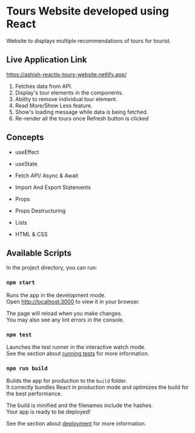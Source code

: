 # Tours Website developed using React

Website to displays multiple recommendations of tours for tourist. 

## Live Application Link

https://ashish-reactjs-tours-website.netlify.app/

1. Fetches data from API. 
2. Display's tour elements in the components. 
3. Ability to remove individual tour element. 
4. Read More/Show Less feature.
5. Show's loading message while data is being fetched.
6. Re-render all the tours once Refresh button is clicked

## Concepts 

- useEffect

- useState 

- Fetch API/ Async & Await

- Import And Export Statements

- Props 

- Props Destructuring 

- Lists

- HTML & CSS

## Available Scripts

In the project directory, you can run:

### `npm start`

Runs the app in the development mode.\
Open [http://localhost:3000](http://localhost:3000) to view it in your browser.

The page will reload when you make changes.\
You may also see any lint errors in the console.

### `npm test`

Launches the test runner in the interactive watch mode.\
See the section about [running tests](https://facebook.github.io/create-react-app/docs/running-tests) for more information.

### `npm run build`

Builds the app for production to the `build` folder.\
It correctly bundles React in production mode and optimizes the build for the best performance.

The build is minified and the filenames include the hashes.\
Your app is ready to be deployed!

See the section about [deployment](https://facebook.github.io/create-react-app/docs/deployment) for more information.


